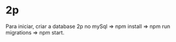 # 2p

Para iniciar, criar a database 2p no mySql => npm install => npm run migrations => npm start.
